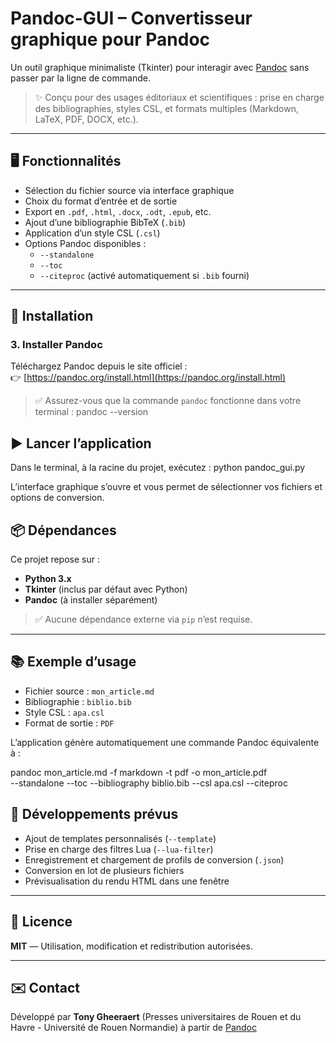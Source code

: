 # Pandoc-GUI – Convertisseur graphique pour Pandoc

Un outil graphique minimaliste (Tkinter) pour interagir avec [Pandoc](https://pandoc.org/) sans passer par la ligne de commande.

> ✨ Conçu pour des usages éditoriaux et scientifiques : prise en charge des bibliographies, styles CSL, et formats multiples (Markdown, LaTeX, PDF, DOCX, etc.).

---

## 🖥️ Fonctionnalités

- Sélection du fichier source via interface graphique
- Choix du format d’entrée et de sortie
- Export en `.pdf`, `.html`, `.docx`, `.odt`, `.epub`, etc.
- Ajout d’une bibliographie BibTeX (`.bib`)
- Application d’un style CSL (`.csl`)
- Options Pandoc disponibles :
  - `--standalone`
  - `--toc`
  - `--citeproc` (activé automatiquement si `.bib` fourni)

---

## 🚀 Installation


### 3. Installer Pandoc

Téléchargez Pandoc depuis le site officiel :  
👉 [https://pandoc.org/install.html](https://pandoc.org/install.html)

> ✅ Assurez-vous que la commande `pandoc` fonctionne dans votre terminal : pandoc --version


## ▶️ Lancer l’application

Dans le terminal, à la racine du projet, exécutez : python pandoc_gui.py

L’interface graphique s’ouvre et vous permet de sélectionner vos fichiers et options de conversion.


## 📦 Dépendances

Ce projet repose sur :

- **Python 3.x**
- **Tkinter** (inclus par défaut avec Python)
- **Pandoc** (à installer séparément)

> ✅ Aucune dépendance externe via `pip` n’est requise.

---

## 📚 Exemple d’usage

- Fichier source : `mon_article.md`
- Bibliographie : `biblio.bib`
- Style CSL : `apa.csl`
- Format de sortie : `PDF`

L’application génère automatiquement une commande Pandoc équivalente à :

pandoc mon_article.md -f markdown -t pdf -o mon_article.pdf \
  --standalone --toc --bibliography biblio.bib --csl apa.csl --citeproc


## 🔧 Développements prévus

- Ajout de templates personnalisés (`--template`)
- Prise en charge des filtres Lua (`--lua-filter`)
- Enregistrement et chargement de profils de conversion (`.json`)
- Conversion en lot de plusieurs fichiers
- Prévisualisation du rendu HTML dans une fenêtre

---

## 📄 Licence

**MIT** — Utilisation, modification et redistribution autorisées.

---

## ✉️ Contact

Développé par **Tony Gheeraert** (Presses universitaires de Rouen et du Havre - Université de Rouen Normandie) à partir de [Pandoc](https://pandoc.org/)


